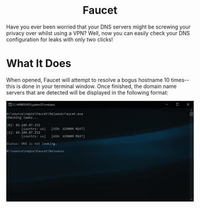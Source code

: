 <h1 align="center">Faucet</h1>
Have you ever been worried that your DNS servers might be screwing your privacy over whilst using a VPN? Well, now you can easily check your DNS configuration for leaks with only two clicks!

<br/>

# What It Does
When opened, Faucet will attempt to resolve a bogus hostname 10 times--this is done in your terminal window. Once finished, the domain name servers that are detected will be displayed in the following format:

<img src="images/image.png">
